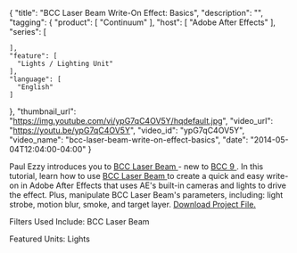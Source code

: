 {
  "title": "BCC Laser Beam Write-On Effect: Basics",
  "description": "",
  "tagging": {
    "product": [
      "Continuum"
    ],
    "host": [
      "Adobe After Effects"
    ],
    "series": [

    ],
    "feature": [
      "Lights / Lighting Unit"
    ],
    "language": [
      "English"
    ]
  },
  "thumbnail_url": "https://img.youtube.com/vi/ypG7qC4OV5Y/hqdefault.jpg",
  "video_url": "https://youtu.be/ypG7qC4OV5Y",
  "video_id": "ypG7qC4OV5Y",
  "video_name": "bcc-laser-beam-write-on-effect-basics",
  "date": "2014-05-04T12:04:00-04:00"
}

Paul Ezzy introduces you to [ BCC Laser Beam ](/products/continuum-units/lights/) \- new to [ BCC 9 ](/products/continuum-complete/?host=adobeHost) . In this tutorial, learn how to use [ BCC Laser Beam ](/products/continuum-units/lights/) to create a quick and easy write-on in Adobe After Effects that uses AE's built-in cameras and lights to drive the effect. Plus, manipulate BCC Laser Beam's parameters, including: light strobe, motion blur, smoke, and target layer. [ Download Project File.](/training/free-presets-and-projects/)

Filters Used Include: BCC Laser Beam

Featured Units: Lights


